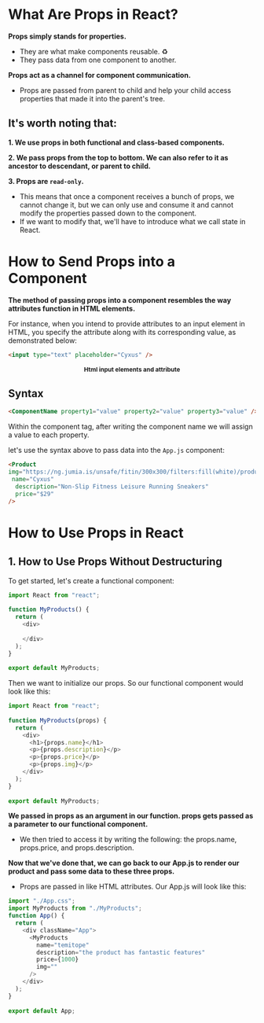 # What Are Props in React?
**Props simply stands for properties.**   
- They are what make components reusable. :recycle:
- They pass data from one component to another.  

**Props act as a channel for component communication.**  
- Props are passed from parent to child and help your child access properties that made it into the parent's tree.

## It's worth noting that:
**1. We use props in both functional and class-based components.**  

**2. We pass props from the top to bottom. We can also refer to it as ancestor to descendant, or parent to child.**

**3. Props are ``read-only``.** 
- This means that once a component receives a bunch of props, we cannot change it, but we can only use and consume it and cannot modify the properties passed down to the component. 
- If we want to modify that, we'll have to introduce what we call state in React.

# How to Send Props into a Component

**The method of passing props into a component resembles the way attributes function in HTML elements.**

For instance, when you intend to provide attributes to an input element in HTML, you specify the attribute along with its corresponding value, as demonstrated below:
``` html
<input type="text" placeholder="Cyxus" />
```

<div style="text-align: center; font-size: 12px; font-weight: bold">
Html input elements and attribute
</div>

## Syntax

``` html
<ComponentName property1="value" property2="value" property3="value" />
```
Within the component tag, after writing the component name we will assign a value to each property.

let's use the syntax above to pass data into the ``App.js`` component:
``` html
<Product
img="https://ng.jumia.is/unsafe/fitin/300x300/filters:fill(white)/product/82/6142201/1.jpg?2933"
 name="Cyxus"
  description="Non-Slip Fitness Leisure Running Sneakers"
  price="$29"
/>
```

# How to Use Props in React
## 1. How to Use Props Without Destructuring
To get started, let's create a functional component:

``` javascript
import React from "react";
 
function MyProducts() {
  return (
    <div>
  
    </div>
  );
}
 
export default MyProducts;
```

Then we want to initialize our props. So our functional component would look like this:


``` javascript
import React from "react";
 
function MyProducts(props) {
  return (
    <div>
      <h1>{props.name}</h1>
      <p>{props.description}</p>
      <p>{props.price}</p>
      <p>{props.img}</p>
    </div>
  );
}
 
export default MyProducts;
```

**We passed in props as an argument in our function. props gets passed as a parameter to our functional component.** 
- We then tried to access it by writing the following: the props.name, props.price, and props.description.

**Now that we've done that, we can go back to our App.js to render our product and pass some data to these three props.**
- Props are passed in like HTML attributes. Our App.js will look like this:
``` javascript
import "./App.css";
import MyProducts from "./MyProducts";
function App() {
  return (
    <div className="App">
      <MyProducts
        name="temitope"
        description="the product has fantastic features"
        price={1000}
        img=""
      />
    </div>
  );
}
 
export default App;
```

